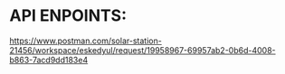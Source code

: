 # API ENPOINTS:

https://www.postman.com/solar-station-21456/workspace/eskedyul/request/19958967-69957ab2-0b6d-4008-b863-7acd9dd183e4
